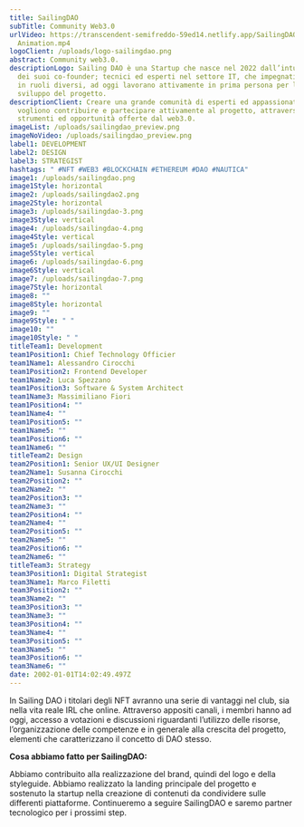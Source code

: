 ```yaml
---
title: SailingDAO
subTitle: Community Web3.0
urlVideo: https://transcendent-semifreddo-59ed14.netlify.app/SailingDAO_Case
  Animation.mp4
logoClient: /uploads/logo-sailingdao.png
abstract: Community web3.0.
descriptionLogo: Sailing DAO è una Startup che nasce nel 2022 dall’intuizione
  dei suoi co-founder; tecnici ed esperti nel settore IT, che impegnati ciascuno
  in ruoli diversi, ad oggi lavorano attivamente in prima persona per lo
  sviluppo del progetto.
descriptionClient: Creare una grande comunità di esperti ed appassionati che
  vogliono contribuire e partecipare attivamente al progetto, attraverso nuovi
  strumenti ed opportunità offerte dal web3.0.
imageList: /uploads/sailingdao_preview.png
imageNoVideo: /uploads/sailingdao_preview.png
label1: DEVELOPMENT
label2: DESIGN
label3: STRATEGIST
hashtags: " #NFT #WEB3 #BLOCKCHAIN #ETHEREUM #DAO #NAUTICA"
image1: /uploads/sailingdao.png
image1Style: horizontal
image2: /uploads/sailingdao2.png
image2Style: horizontal
image3: /uploads/sailingdao-3.png
image3Style: vertical
image4: /uploads/sailingdao-4.png
image4Style: vertical
image5: /uploads/sailingdao-5.png
image5Style: vertical
image6: /uploads/sailingdao-6.png
image6Style: vertical
image7: /uploads/sailingdao-7.png
image7Style: horizontal
image8: ""
image8Style: horizontal
image9: ""
image9Style: " "
image10: ""
image10Style: " "
titleTeam1: Development
team1Position1: Chief Technology Officier
team1Name1: Alessandro Cirocchi
team1Position2: Frontend Developer
team1Name2: Luca Spezzano
team1Position3: Software & System Architect
team1Name3: Massimiliano Fiori
team1Position4: ""
team1Name4: ""
team1Position5: ""
team1Name5: ""
team1Position6: ""
team1Name6: ""
titleTeam2: Design
team2Position1: Senior UX/UI Designer
team2Name1: Susanna Cirocchi
team2Position2: ""
team2Name2: ""
team2Position3: ""
team2Name3: ""
team2Position4: ""
team2Name4: ""
team2Position5: ""
team2Name5: ""
team2Position6: ""
team2Name6: ""
titleTeam3: Strategy
team3Position1: Digital Strategist
team3Name1: Marco Filetti
team3Position2: ""
team3Name2: ""
team3Position3: ""
team3Name3: ""
team3Position4: ""
team3Name4: ""
team3Position5: ""
team3Name5: ""
team3Position6: ""
team3Name6: ""
date: 2002-01-01T14:02:49.497Z
---
```

In Sailing DAO i titolari degli NFT avranno una serie di vantaggi nel club, sia nella vita reale IRL che online. 
Attraverso appositi canali, i membri hanno ad oggi, accesso a votazioni e discussioni riguardanti l’utilizzo delle risorse, l’organizzazione delle competenze e in generale alla crescita del progetto, elementi che caratterizzano il concetto di DAO stesso.

**Cosa abbiamo fatto per SailingDAO:**

Abbiamo contribuito alla realizzazione del brand, quindi del logo e della styleguide. Abbiamo realizzato la landing principale del progetto e sostenuto la startup nella creazione di contenuti da condividere sulle differenti piattaforme. 
Continueremo a seguire SailingDAO e saremo partner tecnologico per i prossimi step.